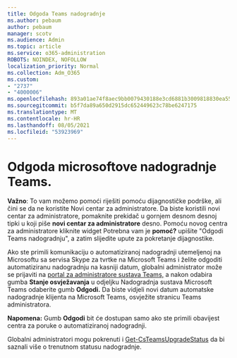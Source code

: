 ```yaml
---
title: Odgoda Teams nadogradnje
ms.author: pebaum
author: pebaum
manager: scotv
ms.audience: Admin
ms.topic: article
ms.service: o365-administration
ROBOTS: NOINDEX, NOFOLLOW
localization_priority: Normal
ms.collection: Adm_O365
ms.custom:
- "2737"
- "4000006"
ms.openlocfilehash: 893a01ae74f8aec9bb0079430188e3cd6881b3009818830ea5572cfa41cdf71f
ms.sourcegitcommit: b5f7da89a650d2915dc652449623c78be6247175
ms.translationtype: MT
ms.contentlocale: hr-HR
ms.lasthandoff: 08/05/2021
ms.locfileid: "53923969"
---
```

# <a name="how-to-postpone-the-microsoft-driven-teams-upgrade"></a>Odgoda microsoftove nadogradnje Teams.

**Važno**: To vam možemo pomoći riješiti pomoću dijagnostičke podrške, ali čini se da ne koristite Novi centar za administratore. Da biste koristili novi centar za administratore, pomaknite prekidač u gornjem desnom desnoj tipki u koji piše **novi centar za administratore** desno. Pomoću novog centra za administratore kliknite widget Potrebna vam je **pomoć?** upišite "Odgodi Teams nadogradnju", a zatim slijedite upute za pokretanje dijagnostike.

Ako ste primili komunikaciju o automatiziranoj nadogradnji utemeljenoj na Microsoftu sa servisa Skype za tvrtke na Microsoft Teams i želite odgoditi automatiziranu nadogradnju na kasniji datum, globalni administrator može se prijaviti na [portal za administratore sustava Teams,](https://admin.teams.microsoft.com/dashboard) a nakon odabira gumba **Stanje osvježavanja** u odjeljku Nadogradnja sustava Microsoft Teams odaberite gumb **Odgodi.** Da biste vidjeli novi datum automatske nadogradnje klijenta na Microsoft Teams, osvježite stranicu Teams administratora.

**Napomena:** Gumb **Odgodi** bit će dostupan samo ako ste primili obavijest centra za poruke o automatiziranoj nadogradnji. 

Globalni administratori mogu pokrenuti i [Get-CsTeamsUpgradeStatus](https://docs.microsoft.com/powershell/module/skype/get-csteamsupgradestatus?view=skype-ps) da bi saznali više o trenutnom statusu nadogradnje.
